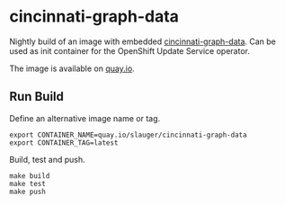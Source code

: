 # cincinnati-graph-data

Nightly build of an image with embedded [cincinnati-graph-data](https://github.com/openshift/cincinnati-graph-data). Can be used as init container for the OpenShift Update Service operator.

The image is available on [quay.io](https://quay.io/repository/slauger/cincinnati-graph-data).

## Run Build

Define an alternative image name or tag.

```
export CONTAINER_NAME=quay.io/slauger/cincinnati-graph-data
export CONTAINER_TAG=latest
```

Build, test and push.

```
make build
make test
make push
```
